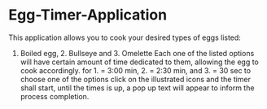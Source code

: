 # Egg-Timer-Application
This application allows you to cook your desired types of eggs listed: 
1. Boiled egg, 2. Bullseye and 3. Omelette 
Each one of the listed options will have certain amount of time dedicated to them, allowing the egg to cook accordingly.
for 1. = 3:00 min, 2. = 2:30 min, and 3. = 30 sec
to choose one of the options click on the illustrated icons and the timer shall start,
until the times is up, a pop up text will appear to inform the process completion.
